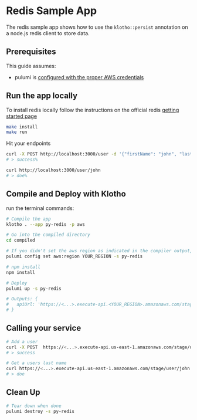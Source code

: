 # Redis Sample App

The redis sample app shows how to use the `klotho::persist` annotation on a node.js redis client to store data.


## Prerequisites

This guide assumes:
- pulumi is [configured with the proper AWS credentials](https://www.pulumi.com/docs/get-started/aws/begin/#configure-pulumi-to-access-your-aws-account)

## Run the app locally

To install redis locally follow the instructions on the official redis [getting started page](https://redis.io/docs/getting-started/)

```sh
make install
make run
```

Hit your endpoints
```sh
curl -X POST http://localhost:3000/user -d '{"firstName": "john", "lastName": "doe"}' -H "Content-Type: application/json"
# > success%

curl http://localhost:3000/user/john
# > doe%
```

## Compile and Deploy with Klotho

run the terminal commands:
```sh
# Compile the app
klotho . --app py-redis -p aws

# Go into the compiled directory
cd compiled

# If you didn't set the aws region as indicated in the compiler output, do that now
pulumi config set aws:region YOUR_REGION -s py-redis

# npm install
npm install

# Deploy
pulumi up -s py-redis

# Outputs: {
#   apiUrl: 'https://<...>.execute-api.<YOUR_REGION>.amazonaws.com/stage/'
# }

```
## Calling your service

```sh
# Add a user 
curl -X POST  https://<...>.execute-api.us-east-1.amazonaws.com/stage/user -d '{"firstName": "john", "lastName": "doe"}' -H "Content-Type: application/json"
# > success

# Get a users last name
curl https://<...>.execute-api.us-east-1.amazonaws.com/stage/user/john
# > doe
```

## Clean Up
```sh
# Tear down when done
pulumi destroy -s py-redis
```
